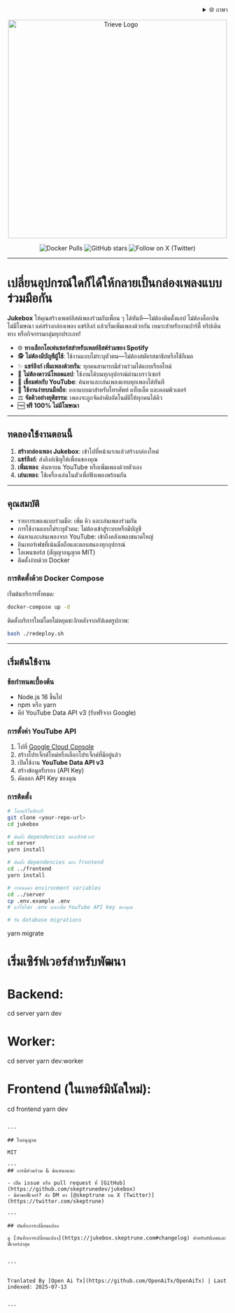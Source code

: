 <div align="right">
  <details>
    <summary >🌐 ภาษา</summary>
    <div>
      <div align="right">
        <p><a href="https://openaitx.github.io/view.html?user=skeptrunedev&project=jukebox&lang=en">English</a></p>
        <p><a href="https://openaitx.github.io/view.html?user=skeptrunedev&project=jukebox&lang=zh-CN">简体中文</a></p>
        <p><a href="https://openaitx.github.io/view.html?user=skeptrunedev&project=jukebox&lang=zh-TW">繁體中文</a></p>
        <p><a href="https://openaitx.github.io/view.html?user=skeptrunedev&project=jukebox&lang=ja">日本語</a></p>
        <p><a href="https://openaitx.github.io/view.html?user=skeptrunedev&project=jukebox&lang=ko">한국어</a></p>
        <p><a href="https://openaitx.github.io/view.html?user=skeptrunedev&project=jukebox&lang=hi">हिन्दी</a></p>
        <p><a href="https://openaitx.github.io/view.html?user=skeptrunedev&project=jukebox&lang=th">ไทย</a></p>
        <p><a href="https://openaitx.github.io/view.html?user=skeptrunedev&project=jukebox&lang=fr">Français</a></p>
        <p><a href="https://openaitx.github.io/view.html?user=skeptrunedev&project=jukebox&lang=de">Deutsch</a></p>
        <p><a href="https://openaitx.github.io/view.html?user=skeptrunedev&project=jukebox&lang=es">Español</a></p>
        <p><a href="https://openaitx.github.io/view.html?user=skeptrunedev&project=jukebox&lang=it">Itapano</a></p>
        <p><a href="https://openaitx.github.io/view.html?user=skeptrunedev&project=jukebox&lang=ru">Русский</a></p>
        <p><a href="https://openaitx.github.io/view.html?user=skeptrunedev&project=jukebox&lang=pt">Português</a></p>
        <p><a href="https://openaitx.github.io/view.html?user=skeptrunedev&project=jukebox&lang=nl">Nederlands</a></p>
        <p><a href="https://openaitx.github.io/view.html?user=skeptrunedev&project=jukebox&lang=pl">Polski</a></p>
        <p><a href="https://openaitx.github.io/view.html?user=skeptrunedev&project=jukebox&lang=ar">العربية</a></p>
        <p><a href="https://openaitx.github.io/view.html?user=skeptrunedev&project=jukebox&lang=fa">فارسی</a></p>
        <p><a href="https://openaitx.github.io/view.html?user=skeptrunedev&project=jukebox&lang=tr">Türkçe</a></p>
        <p><a href="https://openaitx.github.io/view.html?user=skeptrunedev&project=jukebox&lang=vi">Tiếng Việt</a></p>
        <p><a href="https://openaitx.github.io/view.html?user=skeptrunedev&project=jukebox&lang=id">Bahasa Indonesia</a></p>
      </div>
    </div>
  </details>
</div>

<p align="center">
  <a href="https://www.jukeboxhq.com">
    <img height="500" src="https://raw.githubusercontent.com/skeptrunedev/jukebox/main/frontend/public/opengraph-image.jpg" alt="Trieve Logo">
  </a>
</p>

<p align="center">
  <a href="https://hub.docker.com/r/skeptrune/jukebox-server" style="text-decoration: none;">
    <img src="https://img.shields.io/docker/pulls/skeptrune/jukebox-server?style=flat-square" alt="Docker Pulls" />
  </a>
  <a href="https://github.com/skeptrunedev/jukebox/stargazers" style="text-decoration: none;">
    <img src="https://img.shields.io/github/stars/skeptrunedev/jukebox?style=flat-square" alt="GitHub stars" />
  </a>
  <a href="https://x.com/skeptrune" style="text-decoration: none;">
    <img src="https://img.shields.io/badge/follow%20on-x.com-1da1f2?logo=x&style=flat-square" alt="Follow on X (Twitter)" />
  </a>
</p>

---
# เปลี่ยนอุปกรณ์ใดก็ได้ให้กลายเป็นกล่องเพลงแบบร่วมมือกัน

**Jukebox** ให้คุณสร้างเพลย์ลิสต์เพลงร่วมกับเพื่อน ๆ ได้ทันที—ไม่ต้องติดตั้งแอป ไม่ต้องล็อกอิน ไม่มีโฆษณา แค่สร้างกล่องเพลง แชร์ลิงก์ แล้วเริ่มเพิ่มเพลงด้วยกัน เหมาะสำหรับงานปาร์ตี้ ทริปเดินทาง หรือกิจกรรมกลุ่มทุกประเภท!

- 🌐 **ทางเลือกโอเพ่นซอร์สสำหรับเพลย์ลิสต์ร่วมของ Spotify**
- 🕵️ **ไม่ต้องมีบัญชีผู้ใช้**: ใช้งานแบบไม่ระบุตัวตน—ไม่ต้องสมัครสมาชิกหรือใช้อีเมล
- ✨ **แชร์ลิงก์ เพิ่มเพลงด้วยกัน**: ทุกคนสามารถมีส่วนร่วมได้แบบเรียลไทม์
- 🚀 **ไม่ต้องดาวน์โหลดแอป**: ใช้งานได้บนทุกอุปกรณ์ผ่านเบราว์เซอร์
- 🎵 **เชื่อมต่อกับ YouTube**: ค้นหาและเล่นเพลงแทบทุกเพลงได้ทันที
- 📱 **ใช้งานง่ายบนมือถือ**: ออกแบบมาสำหรับโทรศัพท์ แท็บเล็ต และคอมพิวเตอร์
- ⚖️ **จัดคิวอย่างยุติธรรม**: เพลงจะถูกจัดลำดับอัตโนมัติให้ทุกคนได้คิว
- 🆓 **ฟรี 100% ไม่มีโฆษณา**

---

## ทดลองใช้งานตอนนี้

1. **สร้างกล่องเพลง Jukebox**: เข้าไปที่หน้าแรกแล้วสร้างกล่องใหม่
2. **แชร์ลิงก์**: ส่งลิงก์เชิญให้เพื่อนของคุณ
3. **เพิ่มเพลง**: ค้นหาบน YouTube หรือเพิ่มเพลงด้วยตัวเอง
4. **เล่นเพลง**: ใช้เครื่องเล่นในตัวเพื่อฟังเพลงพร้อมกัน

---
## คุณสมบัติ

- รายการเพลงแบบร่วมมือ: เพิ่ม คิว และเล่นเพลงร่วมกัน
- การใช้งานแบบไม่ระบุตัวตน: ไม่ต้องเข้าสู่ระบบหรือมีบัญชี
- ค้นหาและเล่นเพลงจาก YouTube: เข้าถึงคลังเพลงขนาดใหญ่
- อินเทอร์เฟซที่เน้นมือถือและตอบสนองทุกอุปกรณ์
- โอเพนซอร์ส (สัญญาอนุญาต MIT)
- ติดตั้งง่ายด้วย Docker

### การติดตั้งด้วย Docker Compose

เริ่มต้นบริการทั้งหมด:

```bash
docker-compose up -d
```

ติดตั้งบริการใหม่โดยไม่หยุดชะงักหลังจากอัปเดตรูปภาพ:

```bash
bash ./redeploy.sh
```
---

## เริ่มต้นใช้งาน

### ข้อกำหนดเบื้องต้น

- Node.js 16 ขึ้นไป
- npm หรือ yarn
- คีย์ YouTube Data API v3 (รับฟรีจาก Google)

### การตั้งค่า YouTube API

1. ไปที่ [Google Cloud Console](https://console.cloud.google.com/)
2. สร้างโปรเจ็กต์ใหม่หรือเลือกโปรเจ็กต์ที่มีอยู่แล้ว
3. เปิดใช้งาน **YouTube Data API v3**
4. สร้างข้อมูลรับรอง (API Key)
5. คัดลอก API Key ของคุณ

### การติดตั้ง
```bash
# โคลนรีโพซิทอรี
git clone <your-repo-url>
cd jukebox

# ติดตั้ง dependencies ของเซิร์ฟเวอร์
cd server
yarn install

# ติดตั้ง dependencies ของ frontend
cd ../frontend
yarn install

# กำหนดค่า environment variables
cd ../server
cp .env.example .env
# แก้ไขไฟล์ .env และเพิ่ม YouTube API key ของคุณ

# รัน database migrations
```
yarn migrate

# เริ่มเซิร์ฟเวอร์สำหรับพัฒนา
# Backend:
cd server
yarn dev
# Worker:
cd server
yarn dev:worker
# Frontend (ในเทอร์มินัลใหม่):
cd frontend
yarn dev
```

---

## ใบอนุญาต

MIT

---
## การมีส่วนร่วม & ข้อเสนอแนะ

- เปิด issue หรือ pull request ที่ [GitHub](https://github.com/skeptrunedev/jukebox)
- มีคำขอฟีเจอร์? ส่ง DM หา [@skeptrune บน X (Twitter)](https://twitter.com/skeptrune)

---

## บันทึกการเปลี่ยนแปลง

ดู [บันทึกการเปลี่ยนแปลง](https://jukebox.skeptrune.com#changelog) สำหรับอัปเดตและฟีเจอร์ล่าสุด

---

Tranlated By [Open Ai Tx](https://github.com/OpenAiTx/OpenAiTx) | Last indexed: 2025-07-13

---